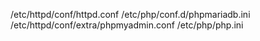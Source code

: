 /etc/httpd/conf/httpd.conf
/etc/php/conf.d/phpmariadb.ini
/etc/httpd/conf/extra/phpmyadmin.conf
/etc/php/php.ini

